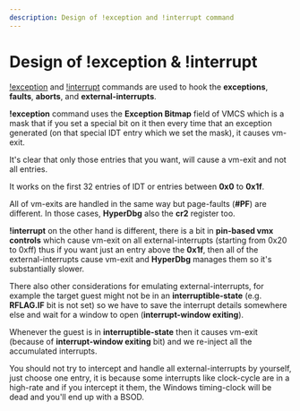 ```yaml
---
description: Design of !exception and !interrupt command
---
```


# Design of !exception & !interrupt

[!exception](https://docs.hyperdbg.com/commands/extension-commands/exception) and [!interrupt](https://docs.hyperdbg.com/commands/extension-commands/interrupt) commands are used to hook the **exceptions**, **faults**, **aborts**, and **external-interrupts**.

**!exception** command uses the **Exception Bitmap** field of VMCS which is a mask that if you set a special bit on it then every time that an exception generated \(on that special IDT entry which we set the mask\), it causes vm-exit.

It's clear that only those entries that you want, will cause a vm-exit and not all entries.

It works on the first 32 entries of IDT or entries between **0x0** to **0x1f**.

All of vm-exits are handled in the same way but page-faults \(**\#PF**\) are different. In those cases, **HyperDbg** also the **cr2** register too.

**!interrupt** on the other hand is different, there is a bit in **pin-based vmx controls** which cause vm-exit on all external-interrupts \(starting from 0x20 to 0xff\) thus if you want just an entry above the **0x1f**, then all of the external-interrupts cause vm-exit and **HyperDbg** manages them so it's substantially slower.

There also other considerations for emulating external-interrupts, for example the target guest might not be in an **interruptible-state** \(e.g. **RFLAG.IF** bit is not set\) so we have to save the interrupt details somewhere else and wait for a window to open \(**interrupt-window exiting**\).

Whenever the guest is in **interruptible-state** then it causes vm-exit \(because of **interrupt-window exiting** bit\) and we re-inject all the accumulated interrupts.

You should not try to intercept and handle all external-interrupts by yourself, just choose one entry, it is because some interrupts like clock-cycle are in a high-rate and if you intercept it them, the Windows timing-clock will be dead and you'll end up with a BSOD.

